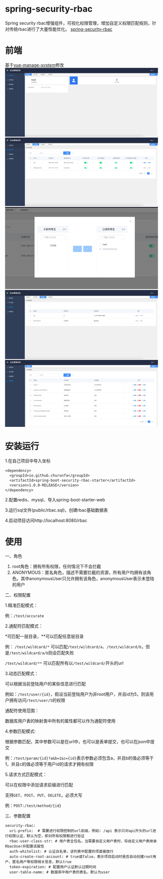 # spring-security-rbac
Spring security rbac增强组件，可视化权限管理，增加自定义权限匹配规则，针对传统rbac进行了大量性能优化。
[spring-security-rbac](https://churunfa.github.io/spring-security-rbac/)

# 前端
基于[vue-manage-system](https://github.com/lin-xin/vue-manage-system)修改
![](./public/img/系统首页.png)
![](./public/img/用户管理.png)
![](./public/img/用户授权.png)
![](./public/img/角色管理.png)
![](./public/img/权限管理.png)

# 安装运行

1.在自己项目中导入坐标
```
<dependency>
  <groupId>io.github.churunfa</groupId>
  <artifactId>spring-boot-security-rbac-starter</artifactId>
  <version>1.0.0-RELEASE</version>
</dependency>
```
2.配置redis、mysql、导入spring-boot-starter-web

3.运行sql文件(public/rbac.sql)，创建rbac基础数据表

4.启动项目访问http://localhost:8080/rbac


# 使用

一、角色
1. root角色：拥有所有权限，任何情况下不会拦截
2. ANONYMOUS：匿名角色，描述不需要拦截的资源，所有用户均拥有该角色。其中anonymousUser只允许拥有该角色，anonymousUser表示未登陆的用户

二、权限配置

1.精准匹配模式：

例：```/test/accurate```

2.通配符匹配模式：

*可匹配一层目录，**可以匹配任意层目录

例：
```/test/wildcard/*``` 可以匹配```/test/wildcard/a```、```/test/wildcard/b```，但是```/test/wildcard/a/b```则会匹配失败

```/test/wildcard/**``` 可以匹配所有以```/test/wildcard/```开头的url

3.动态匹配模式：

可以根据当前登陆用户的某些信息进行匹配

例如：```/test/user/{id}```，假设当前登陆用户为非root用户，并且id为5，则该用户拥有访问```/test/user/5```的权限

通配符使用范围：

数据库用户表的映射类中所有的属性都可以作为通配符使用

4.参数匹配模式:

根据参数匹配，其中参数可以是在url中，也可以是表单提交，也可以在json中提交

例：```/test/param/{id}?a&b=1&c={id}```表示参数必须包含a，并且b的值必须等于1，并且c的值必须等于用户id的请求才拥有权限

5.请求方式匹配模式：

可以在权限中添加请求前缀进行匹配

支持```GET```、```POST```、```PUT```、```DELETE```，必须大写

例：```POST:/test/method/{id}```

三、参数配置
```
security-rbac:
  uri-prefix:  # 需要进行权限控制的url前缀，例如: /api 表示只对api开头的url进行权限认证，默认为空，即对所有权限都进行验证
  rbac-user-class-str: # 用户表全包名，当需要自定义用户表时，将自定义用户表继承RbacUser并配置该属性
  auth-whitelist: # 认证白名单，该列表中配置的项直接放行
  auto-create-root-account: # true或false，表示项目启动时是否自动创建root用户、匿名用户等权限相关信息，默认true
  token-expiration: # 配置用户认证默认过期时间
  user-table-name: # 数据库中用户表的表名，默认为user
```
